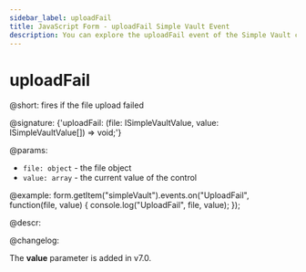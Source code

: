 ```yaml
---
sidebar_label: uploadFail
title: JavaScript Form - uploadFail Simple Vault Event 
description: You can explore the uploadFail event of the Simple Vault control of Form in the documentation of the DHTMLX JavaScript UI library. Browse developer guides and API reference, try out code examples and live demos, and download a free 30-day evaluation version of DHTMLX Suite 7.
---
```


# uploadFail

@short: fires if the file upload failed

@signature: {'uploadFail: (file: ISimpleVaultValue, value: ISimpleVaultValue[]) => void;'}

@params:
- `file: object` - the file object
- `value: array` - the current value of the control

@example:
form.getItem("simpleVault").events.on("UploadFail", function(file, value) {
    console.log("UploadFail", file, value);
});

@descr:

@changelog:

The **value** parameter is added in v7.0.

